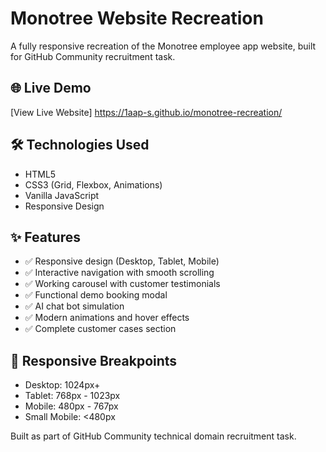 # Monotree Website Recreation

A fully responsive recreation of the Monotree employee app website, built for GitHub Community recruitment task.

## 🌐 Live Demo
[View Live Website]  https://1aap-s.github.io/monotree-recreation/

## 🛠️ Technologies Used
- HTML5
- CSS3 (Grid, Flexbox, Animations)
- Vanilla JavaScript
- Responsive Design

## ✨ Features
- ✅ Responsive design (Desktop, Tablet, Mobile)
- ✅ Interactive navigation with smooth scrolling
- ✅ Working carousel with customer testimonials
- ✅ Functional demo booking modal
- ✅ AI chat bot simulation
- ✅ Modern animations and hover effects
- ✅ Complete customer cases section

## 📱 Responsive Breakpoints
- Desktop: 1024px+
- Tablet: 768px - 1023px  
- Mobile: 480px - 767px
- Small Mobile: <480px

Built as part of GitHub Community technical domain recruitment task.
